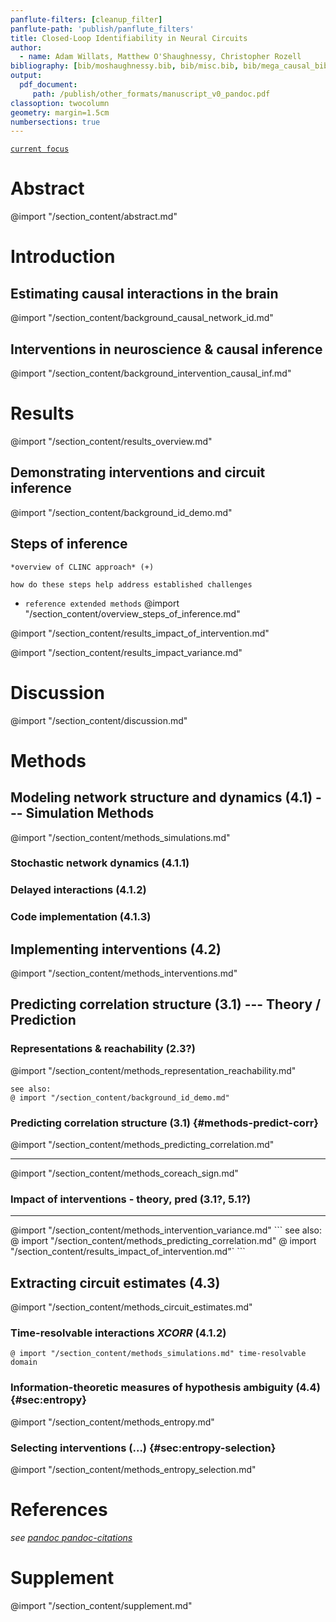```yaml
---
panflute-filters: [cleanup_filter]
panflute-path: 'publish/panflute_filters'
title: Closed-Loop Identifiability in Neural Circuits
author:
  - name: Adam Willats, Matthew O'Shaughnessy, Christopher Rozell
bibliography: [bib/moshaughnessy.bib, bib/misc.bib, bib/mega_causal_bib.bib, bib/clinc_sync.bib]
output:
  pdf_document:
     path: /publish/other_formats/manuscript_v0_pandoc.pdf
classoption: twocolumn
geometry: margin=1.5cm
numbersections: true
---
```

<!-- 
id: "hide-todo" 
NOTE: uncomment `id: hide-todo` to hide to-do list items and collapsible section
NOTE: requires MPE Use Pandoc Parser to be off 
 -->
<!-- @ import "publish/publish_style.less" -->

<!-- see also _meta folder, consider formatting as "YAML front matter" for pandoc -->

<!-- # Table of Contents {ignore=True} -->

<!-- @ import "[TOC]" {cmd="toc" depthFrom=1 depthTo=2 orderedList=false} -->
<!-- code_chunk_output -->
<!-- - [Abstract](#abstract)
- [Introduction](#introduction)
  - [Estimating causal interactions in the brain](#estimating-causal-interactions-in-the-brain)
  - [Interventions in neuroscience & causal inference](#interventions-in-neuroscience-causal-inference)
  - [Draft](#draft)
  - [Representations & reachability](#representations-reachability)
- [Theory / Prediction](#theory-prediction)
  - [Predicting correlation structure (theory)](#predicting-correlation-structure-theory)
- [Simulation Methods](#simulation-methods)
- [Results](#results)
  - [Impact of intervention on estimation performance](#impact-of-intervention-on-estimation-performance)
  - [Interaction of intervention & circuit structure](#interaction-of-intervention-circuit-structure)
- [Discussion](#discussion)
- [References](#references) -->
<!-- /code_chunk_output -->


[ `current focus` ](#steps-of-inference)


# Abstract

@import "/section_content/abstract.md"

# Introduction

## Estimating causal interactions in the brain
@import "/section_content/background_causal_network_id.md"

## Interventions in neuroscience & causal inference
@import "/section_content/background_intervention_causal_inf.md"

<!-- ## ? Representations & reachability (minimal, dupe)
```
consider:
@ import "/section_content/methods_representation_reachability.md"
@ import "/section_content/background_id_demo.md"
``` -->

# Results
@import "/section_content/results_overview.md"

## Demonstrating interventions and circuit inference
@import "/section_content/background_id_demo.md"

## Steps of inference 
`*overview of CLINC approach* (+)`
```
how do these steps help address established challenges 
```

- `reference extended methods`
@import "/section_content/overview_steps_of_inference.md"


<!-- NOTE: Cutting lots of sections here. Anything that needs to be re-included from this section should go into steps of inference 

<!-- ### Extracting circuit estimates (4.3)
`@ import "/section_content/methods_circuit_estimates.md"` 
<!-- NOTE: background_id_demo here instead? before or after methods are introduced 

## Impact of intervention on estimation performance 
### (predicting) impact of intervention on pairwise dependence (3.1?, 5.1?)
<!-- NOTE: ^ this H2 will likely be removed from, be implicit in final draft

#### Representations & reachability
`extract minimum from:`
`@ import "/section_content/methods_representation_reachability.md"`

<!-- @ import "/section_content/background_id_demo.md" 

#### Predicting correlation structure (theory)
```
extract minimum from: 
@ import "/section_content/methods_predicting_correlation.md"
```

```
extract minimum from: 
@ import "/section_content/methods_interventions.md"
@ import "/section_content/results_impact_of_intervention.md"
```
-->


<!-- ### Intervening provides categorical improvements in inference power beyond passive observation -->
@import "/section_content/results_impact_of_intervention.md"

<!-- ### Stronger intervention shapes correlation, resulting in more data-efficient inference with less bias - *bidirectional var control* (5.1.2) -->
<!-- #### Impact of intervention location and variance on pairwise correlations-->
@import "/section_content/results_impact_variance.md"


<!-- 
@ import "results_data_efficiency_and_bias.md"
## Interaction of intervention & circuit structure
@ import "/section_content/near_future_work/results2_circuit_x_intervention.md" -->

# Discussion
@import "/section_content/discussion.md"

# Methods


## Modeling network structure and dynamics (4.1) --- Simulation Methods
@import "/section_content/methods_simulations.md" 
### Stochastic network dynamics (4.1.1)
### Delayed interactions (4.1.2)
### Code implementation (4.1.3)
## Implementing interventions (4.2)
@import "/section_content/methods_interventions.md" 


## Predicting correlation structure (3.1) --- Theory / Prediction
### Representations & reachability (2.3?)
@import "/section_content/methods_representation_reachability.md"
```
see also:
@ import "/section_content/background_id_demo.md"
```
### Predicting correlation structure (3.1) {#methods-predict-corr}
@import "/section_content/methods_predicting_correlation.md"
<hr>
@import "/section_content/methods_coreach_sign.md"

### Impact of interventions - theory, pred (3.1?, 5.1?)

<hr>
@import "/section_content/methods_intervention_variance.md"
```
see also:
@ import "/section_content/methods_predicting_correlation.md"
@ import "/section_content/results_impact_of_intervention.md"`
```

## Extracting circuit estimates (4.3)
@import "/section_content/methods_circuit_estimates.md"
### Time-resolvable interactions *XCORR* (4.1.2)
`@ import "/section_content/methods_simulations.md" time-resolvable domain`

### Information-theoretic measures of hypothesis ambiguity (4.4) {#sec:entropy}
<!-- *see [steps_of_inference.md](section_content/overview_steps_of_inference.md) for entropy writeup* -->
@import "/section_content/methods_entropy.md"
### Selecting interventions (...) {#sec:entropy-selection}
@import "/section_content/methods_entropy_selection.md"



# References
*see [pandoc pandoc-citations](https://github.com/shd101wyy/markdown-preview-enhanced/blob/master/docs/pandoc-bibliographies-and-citations.md)*

# Supplement
@import "/section_content/supplement.md"
